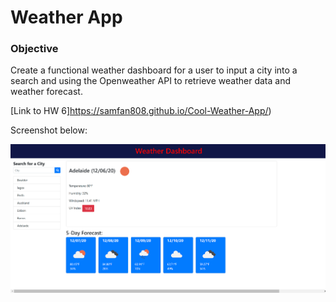 # Weather App

### Objective

Create a functional weather dashboard for a user to input a city into a search and using the Openweather API to retrieve weather data and weather forecast.

[Link to HW 6]https://samfan808.github.io/Cool-Weather-App/)

Screenshot below:

<img src="./Assets/Screen_1_hw_06.png">
